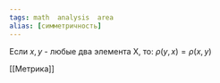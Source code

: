 ```yaml
---
tags: math  analysis  area  
alias: [симметричность]
---
```

Если $x,y$ - любые два элемента X, то:
$\rho(y,x)=\rho(x,y)$

[[Метрика]]